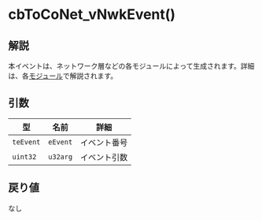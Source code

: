 # cbToCoNet_vNwkEvent()

## 解説

本イベントは、ネットワーク層などの各モジュールによって生成されます。詳細は、各[モジュール](../../twelite-net-api-expl/mojru.md)で解説されます。

## 引数

| 型         | 名前       | 詳細     |
| --------- | -------- | ------ |
| `teEvent` | `eEvent` | イベント番号 |
| `uint32`  | `u32arg` | イベント引数 |

## 戻り値

なし

